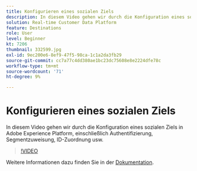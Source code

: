 ```yaml
---
title: Konfigurieren eines sozialen Ziels
description: In diesem Video gehen wir durch die Konfiguration eines sozialen Ziels in Adobe Experience Platform, einschließlich Authentifizierung, Segmentzuweisung, ID-Zuordnung usw.
solution: Real-time Customer Data Platform
feature: Destinations
role: User
level: Beginner
kt: 7206
thumbnail: 332599.jpg
exl-id: 9ec200e6-8ef9-47f5-98ca-1c1a2da3fb29
source-git-commit: cc7a77c4dd380ae1bc23dc75608e8e2224dfe78c
workflow-type: tm+mt
source-wordcount: '71'
ht-degree: 9%

---
```


# Konfigurieren eines sozialen Ziels

In diesem Video gehen wir durch die Konfiguration eines sozialen Ziels in Adobe Experience Platform, einschließlich Authentifizierung, Segmentzuweisung, ID-Zuordnung usw.

>[!VIDEO](https://video.tv.adobe.com/v/332599/?quality=12&learn=on)

Weitere Informationen dazu finden Sie in der [Dokumentation](https://experienceleague.adobe.com/docs/experience-platform/destinations/catalog/social/overview.html).
